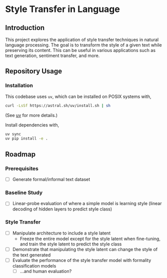# Style Transfer in Language

## Introduction

This project explores the application of style transfer techniques in natural language processing. The goal is to transform the style of a given text while preserving its content. This can be useful in various applications such as text generation, sentiment transfer, and more.

## Repository Usage

### Installation

This codebase uses `uv`, which can be installed on POSIX systems with,

```bash
curl -LsSf https://astral.sh/uv/install.sh | sh
```

(See [uv](https://astral.sh/uv/) for more details.)

Install dependencies with,

```bash
uv sync
uv pip install -e .
```

## Roadmap

### Prerequisites

-   [ ] Generate formal/informal text dataset

### Baseline Study

-   [ ] Linear-probe evaluation of where a simple model is learning style (linear decoding of hidden layers to predict style class)

### Style Transfer

-   [ ] Manipulate architecture to include a style latent
    -   Freeze the entire model except for the style latent when fine-tuning, and train the style latent to predict the style class
-   [ ] Demonstrate that manipulating the style latent can change the style of the text generated
-   [ ] Evaluate the performance of the style transfer model with formality classification models
    -   [ ] ...and human evaluation?
